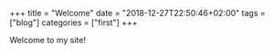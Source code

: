 +++
title = "Welcome"
date = "2018-12-27T22:50:46+02:00"
tags = ["blog"]
categories = ["first"]
+++

Welcome to my site!
